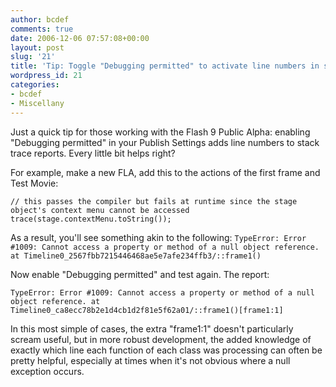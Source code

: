 ```yaml
---
author: bcdef
comments: true
date: 2006-12-06 07:57:08+00:00
layout: post
slug: '21'
title: 'Tip: Toggle "Debugging permitted" to activate line numbers in stack traces'
wordpress_id: 21
categories:
- bcdef
- Miscellany
---
```


Just a quick tip for those working with the Flash 9 Public Alpha: enabling "Debugging permitted" in your Publish Settings adds line numbers to stack trace reports. Every little bit helps right?

For example, make a new FLA, add this to the actions of the first frame and Test Movie:

`// this passes the compiler but fails at runtime since the stage object's context menu cannot be accessed
trace(stage.contextMenu.toString());`

As a result, you'll see something akin to the following:
`TypeError: Error #1009: Cannot access a property or method of a null object reference.
at Timeline0_2567fbb7215446468ae5e7afe234ffb3/::frame1()
`

Now enable "Debugging permitted" and test again. The report:

`TypeError: Error #1009: Cannot access a property or method of a null object reference.
at Timeline0_ca8ecc78b2e1d4cb1d2f81e5f62a01/::frame1()[frame1:1]
`

In this most simple of cases, the extra "frame1:1" doesn't particularly scream useful, but in more robust development, the added knowledge of exactly which line each function of each class was processing can often be pretty helpful, especially at times when it's not obvious where a null exception occurs.
